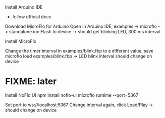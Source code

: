 Install Arduino IDE
- follow official docs

Download MicroFlo for Arduino
Open in Arduino IDE, examples -> microflo -> standalone.ino
Flash to device
-> should get blinking LED, 300 ms interval

Install MicroFlo

Change the timer interval in examples/blink.fbp to a different value, save
    microflo load examples/blink.fbp
-> LED blink interval should change on device


# FIXME: later

Install NoFlo UI
    npm install noflo-ui
    microflo runtime --port=5367

Set port to ws://localhost:5367
Change interval again, click Load/Play
-> should change on device
